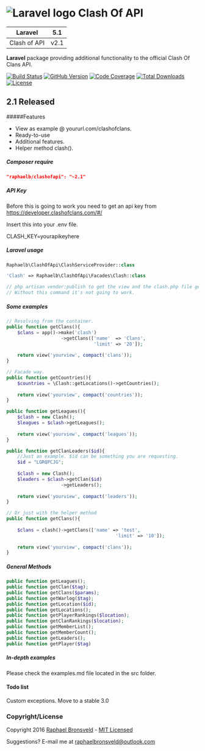 ![Laravel logo](http://laravel.com/assets/img/laravel-logo.png)  Clash Of API
========================

| **Laravel** | 5.1 |
|:-----------:|:----:|
| Clash of API | v2.1 |
  
**Laravel** package providing additional functionality to the official Clash Of Clans API.

[![Build Status](https://img.shields.io/badge/build-passing-brightgreen.svg)](https://packagist.org/packages/raphaelb/clashofapi)
[![GitHub Version](https://img.shields.io/github/release/raphaelbronsveld/clash-of-api.svg?branch=master&style=flat-square)](https://packagist.org/packages/raphaelb/clashofapi)
[![Code Coverage](https://img.shields.io/badge/coverage-100%-green.svg?style=flat-square)](https://packagist.org/packages/raphaelb/clashofapi)
[![Total Downloads](https://img.shields.io/packagist/dt/raphaelb/clashofapi.svg?style=flat-square)](https://packagist.org/packages/raphaelb/clashofapi)
[![License](http://img.shields.io/badge/license-MIT-ff69b4.svg?style=flat-square)](http://RaphaelBronsveld.mit-license.org)

## 2.1 Released
#####Features
- View as example @ yoururl.com/clashofclans.
- Ready-to-use
- Additional features.
- Helper method clash().

##### Composer require
```JSON
"raphaelb/clashofapi": "~2.1"
```

##### API Key

Before this is going to work you need to get an api key from https://developer.clashofclans.com/#/

Insert this into your .env file.

CLASH_KEY=yourapikeyhere


##### Laravel usage
```php
Raphaelb\ClashOfApi\ClashServiceProvider::class

'Clash' => Raphaelb\ClashOfApi\Facades\Clash::class

// php artisan vendor:publish to get the view and the clash.php file generated.
// Without this command it's not going to work.
```

##### Some examples
```php
// Resolving from the container.
public function getClans(){
    $clans = app()->make('clash')
                    ->getClans(['name'  => 'Clans',
                                'limit' => '20']);
                                
    return view('yourview', compact('clans'));
}

// Facade way. 
public function getCountries(){
    $countries = \Clash::getLocations()->getCountries();
    
    return view('yourview', compact('countries'));
}

public function getLeagues(){
    $clash = new Clash();
    $leagues = $clash->getLeagues();
    
    return view('yourview', compact('leagues'));
}

public function getClanLeaders($id){
    //Just an example. $id can be something you are requesting.
    $id = "LGRQPCJG";
    
    $clash = new Clash();
    $leaders = $clash->getClan($id)
                    ->getLeaders();
    
    return view('yourview', compact('leaders'));
}

// Or just with the helper method
public function getClans(){
    
    $clans = clash()->getClans(['name' => 'test',
                                        'limit' => '10']);
    
    return view('yourview', compact('clans'));
}

```

##### General Methods
```php
public function getLeagues();
public function getClan($tag);
public function getClans($params);
public function getWarlog($tag);
public function getLocation($id);
public function getLocations();
public function getPlayerRankings($location);
public function getClanRankings($location);
public function getMemberList();
public function getMemberCount();
public function getLeaders();
public function getPlayer($tag)
``` 

##### In-depth examples
Please check the examples.md file located in the src folder.

#### Todo list
Custom exceptions. Move to a stable 3.0


### Copyright/License
Copyright 2016 [Raphael Bronsveld](https://github.com/RaphaelBronsveld) - [MIT Licensed](http://RaphaelBronsveld.mit-license.org) 

Suggestions? E-mail me at <raphaelbronsveld@outlook.com>